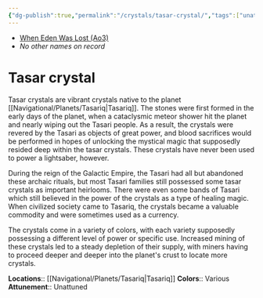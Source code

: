```yaml
---
{"dg-publish":true,"permalink":"/crystals/tasar-crystal/","tags":["unattuned","crystal"],"noteIcon":"saber1"}
---
```


- [When Eden Was Lost (Ao3)](https://archiveofourown.org/works/19334440/chapters/45992584)
- *No other names on record*
# Tasar crystal
Tasar crystals are vibrant crystals native to the planet [[Navigational/Planets/Tasariq\|Tasariq]]. The stones were first formed in the early days of the planet, when a cataclysmic meteor shower hit the planet and nearly wiping out the Tasari people. As a result, the crystals were revered by the Tasari as objects of great power, and blood sacrifices would be performed in hopes of unlocking the mystical magic that supposedly resided deep within the tasar crystals. These crystals have never been used to power a lightsaber, however.

During the reign of the Galactic Empire, the Tasari had all but abandoned these archaic rituals, but most Tasari families still possessed some tasar crystals as important heirlooms. There were even some bands of Tasari which still believed in the power of the crystals as a type of healing magic. When civilized society came to Tasariq, the crystals became a valuable commodity and were sometimes used as a currency. 

The crystals come in a variety of colors, with each variety supposedly possessing a different level of power or specific use. Increased mining of these crystals led to a steady depletion of their supply, with miners having to proceed deeper and deeper into the planet's crust to locate more crystals. 

**Locations**::  [[Navigational/Planets/Tasariq\|Tasariq]]
**Colors**::  Various
**Attunement**:: Unattuned 